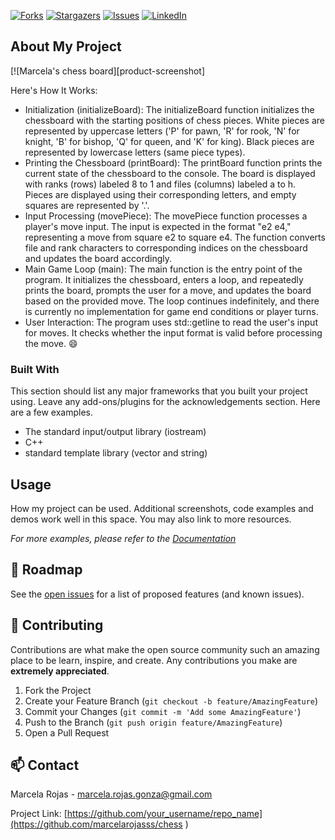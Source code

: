 [![Forks][forks-shield]][forks-url]
[![Stargazers][stars-shield]][stars-url]
[![Issues][issues-shield]][issues-url]
[![LinkedIn][linkedin-shield]][linkedin-url]





<!-- ABOUT THE PROJECT -->
## About My Project

[![Marcela's chess board][product-screenshot]


Here's How It Works:
* Initialization (initializeBoard): The initializeBoard function initializes the chessboard with the starting positions of chess pieces.
  White pieces are represented by uppercase letters ('P' for pawn, 'R' for rook, 'N' for knight, 'B' for bishop, 'Q' for queen, and 'K' for king).
  Black pieces are represented by lowercase letters (same piece types).
* Printing the Chessboard (printBoard): The printBoard function prints the current state of the chessboard to the console.
The board is displayed with ranks (rows) labeled 8 to 1 and files (columns) labeled a to h.
Pieces are displayed using their corresponding letters, and empty squares are represented by '.'.
* Input Processing (movePiece): The movePiece function processes a player's move input. The input is expected in the format "e2 e4," representing a move from square e2 to square e4.
The function converts file and rank characters to corresponding indices on the chessboard and updates the board accordingly.
* Main Game Loop (main): The main function is the entry point of the program. It initializes the chessboard, enters a loop, and repeatedly prints the board, prompts the user for a move, and updates the board based on the provided move.
The loop continues indefinitely, and there is currently no implementation for game end conditions or player turns.
* User Interaction: The program uses std::getline to read the user's input for moves.
It checks whether the input format is valid before processing the move.
 :smile:

### Built With
This section should list any major frameworks that you built your project using. Leave any add-ons/plugins for the acknowledgements section. Here are a few examples.
* The standard input/output library (iostream) 
* C++
* standard template library (vector and string) 



<!-- USAGE EXAMPLES -->
## Usage

How my project can be used. Additional screenshots, code examples and demos work well in this space. You may also link to more resources.

_For more examples, please refer to the [Documentation](https://example.com)_



<!-- ROADMAP -->
## 🚧 Roadmap

See the [open issues](https://github.com/roshanlam/ReadMeTemplate/issues) for a list of proposed features (and known issues).



<!-- CONTRIBUTING -->
## 🤝 Contributing

Contributions are what make the open source community such an amazing place to be learn, inspire, and create. Any contributions you make are **extremely appreciated**.

1. Fork the Project
2. Create your Feature Branch (`git checkout -b feature/AmazingFeature`)
3. Commit your Changes (`git commit -m 'Add some AmazingFeature'`)
4. Push to the Branch (`git push origin feature/AmazingFeature`)
5. Open a Pull Request




<!-- CONTACT -->
## 📫 Contact

Marcela Rojas  - marcela.rojas.gonza@gmail.com

Project Link: [https://github.com/your_username/repo_name](https://github.com/marcelarojasss/chess )





<!-- MARKDOWN LINKS & IMAGES -->
<!-- https://www.markdownguide.org/basic-syntax/#reference-style-links -->
[forks-shield]: https://img.shields.io/github/forks/roshanlam/ReadMeTemplate?style=for-the-badge
[forks-url]: https://github.com/roshanlam/ReadMeTemplate/network/members
[stars-shield]: https://img.shields.io/github/stars/roshanlam/ReadMeTemplate?style=for-the-badge
[stars-url]: https://github.com/roshanlam/ReadMeTemplate/stargazers
[issues-shield]: https://img.shields.io/github/issues/roshanlam/ReadMeTemplate?style=for-the-badge
[issues-url]: https://github.com/roshanlam/ReadMeTemplate/issues
[linkedin-shield]: https://img.shields.io/badge/-LinkedIn-black.svg?style=flat-square&logo=linkedin&colorB=555
[linkedin-url]: https://linkedin.com/in/roshan-lamichhane
